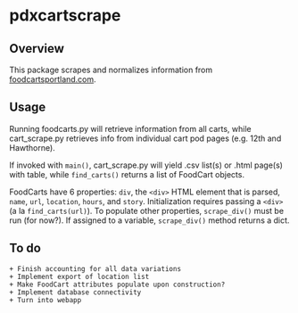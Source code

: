 pdxcartscrape
=============

Overview
-------------
This package scrapes and normalizes information from [foodcartsportland.com](http://www.foodcartsportland.com/).

Usage
----
Running foodcarts.py will retrieve information from all carts, while cart_scrape.py retrieves info from individual cart pod pages (e.g. 12th and Hawthorne).

If invoked with `main()`, cart_scrape.py will yield .csv list(s) or .html page(s) with table, while `find_carts()` returns a list of FoodCart objects.

FoodCarts have 6 properties: `div`, the `<div>` HTML element that is parsed, `name`, `url`, `location`, `hours`, and `story`. Initialization requires passing a `<div>` (a la `find_carts(url)`). To populate other properties, `scrape_div()` must be run (for now?). If assigned to a variable, `scrape_div()` method returns a dict.

To do
-----
    + Finish accounting for all data variations
    + Implement export of location list
    + Make FoodCart attributes populate upon construction?
    + Implement database connectivity
    + Turn into webapp
